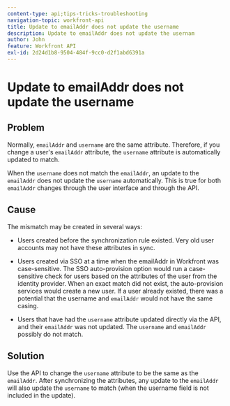 ```yaml
---
content-type: api;tips-tricks-troubleshooting
navigation-topic: workfront-api
title: Update to emailAddr does not update the username
description: Update to emailAddr does not update the usernam
author: John
feature: Workfront API
exl-id: 2d24d1b8-9504-484f-9cc0-d2f1abd6391a
---
```


# Update to emailAddr does not update the username

## Problem

Normally, `emailAddr` and `username` are the same attribute. Therefore, if you change a user's `emailAddr` attribute, the `username` attribute is automatically updated to match.

When the `username` does not match the `emailAddr`, an update to the `emailAddr` does not update the `username` automatically. This is true for both `emailAddr` changes through the user interface and through the API.

## Cause

The mismatch may be created in several ways:

* Users created before the synchronization rule existed. Very old user accounts may not have these attributes in sync.

* Users created via SSO at a time when the emailAddr in Workfront was case-sensitive. The SSO auto-provision option would run a case-sensitive check for users based on the attributes of the user from the identity provider. When an exact match did not exist, the auto-provision services would create a new user. If a user already existed, there was a potential that the username and `emailAddr` would not have the same casing.

* Users that have had the `username` attribute updated directly via the API, and their `emailAddr` was not updated. The `username` and `emailAddr` possibly do not match.

## Solution

Use the API to change the `username` attribute to be the same as the `emailAddr`. After synchronizing the attributes, any update to the `emailAddr` will also update the `username` to match (when the username field is not included in the update).
